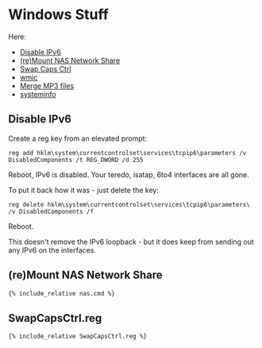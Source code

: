 # Windows Stuff

Here:

* [Disable IPv6](#disable-ipv6)
* [(re)Mount NAS Network Share](#remount-shares)
* [Swap Caps Ctrl](#swap-caps-ctrl)
* [wmic](cli-wmic.html)
* [Merge MP3 files](cli.html)
* [systeminfo](cli-systeminfo.html)

## <a name="disable-ipv6"></a>Disable IPv6

Create a reg key from an elevated prompt:

```
reg add hklm\system\currentcontrolset\services\tcpip6\parameters /v DisabledComponents /t REG_DWORD /d 255
```

Reboot, IPv6 is disabled.  Your teredo, isatap, 6to4 interfaces are all gone.

To put it back how it was - just delete the key:
```
reg delete hklm\system\currentcontrolset\services\tcpip6\parameters\ /v DisabledComponents /f
```

Reboot.

This doesn't remove the IPv6 loopback - but it does keep from sending out any
IPv6 on the interfaces.

## <a name="remount-shares"></a>(re)Mount NAS Network Share

```cmd
{% include_relative nas.cmd %}
```

## <a name="swap-caps-ctrl"></a>SwapCapsCtrl.reg

```cmd
{% include_relative SwapCapsCtrl.reg %}
```
